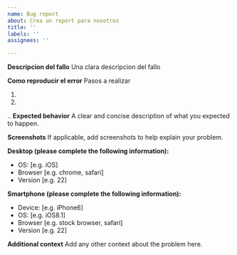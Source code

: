 ```yaml
---
name: Bug report
about: Crea un report para nosotros
title: ''
labels: ''
assignees: ''

---
```


**Descripcion del fallo**
Una clara descripcion del fallo

**Como reproducir el error**
Pasos a realizar

1.
2.
..
**Expected behavior**
A clear and concise description of what you expected to happen.

**Screenshots**
If applicable, add screenshots to help explain your problem.

**Desktop (please complete the following information):**
 - OS: [e.g. iOS]
 - Browser [e.g. chrome, safari]
 - Version [e.g. 22]

**Smartphone (please complete the following information):**
 - Device: [e.g. iPhone6]
 - OS: [e.g. iOS8.1]
 - Browser [e.g. stock browser, safari]
 - Version [e.g. 22]

**Additional context**
Add any other context about the problem here.
